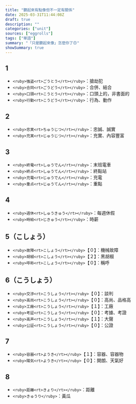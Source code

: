 ```yaml
---
title: "聽起來有點像但不一定有關係"
date: 2025-03-31T11:44:08Z
draft: true
description: ""
categories: ["unit"]
sources: ["eggrolls"]
tags: ["単語"]
summary: "「只是聽起來像」怎麼你了😠"
showSummary: true
---
```


## 1

- `<ruby>強盗<rt>ごうとう</rt></ruby>`：搶劫犯
- `<ruby>合同<rt>ごうどう</rt></ruby>`：合併、結合
- `<ruby>口頭<rt>こうとう</rt></ruby>`：口頭上的，非書面的
- `<ruby>行動<rt>こうどう</rt></ruby>`：行為、動作

## 2

- `<ruby>忠実<rt>ちゅうじつ</rt></ruby>`：忠誠、誠實
- `<ruby>充実<rt>じゅうじつ</rt></ruby>`：充實、內容豐富

## 3

- `<ruby>終電<rt>しゅうでん</rt></ruby>`：末班電車
- `<ruby>終点<rt>しゅうてん</rt></ruby>`：終點站
- `<ruby>充電<rt>じゅうでん</rt></ruby>`：充電
- `<ruby>重点<rt>じゅうてん</rt></ruby>`：重點

## 4

- `<ruby>週休<rt>しゅうきゅう</rt></ruby>`：每週休假
- `<ruby>時給<rt>じきゅう</rt></ruby>`：時薪

## 5（こしょう）

- `<ruby>故障<rt>こしょう</rt></ruby>`【０】：機械故障
- `<ruby>胡椒<rt>こしょう</rt></ruby>`【２】：黑胡椒
- `<ruby>呼称<rt>こしょう</rt></ruby>`【０】：稱呼

## 6（こうしょう）

- `<ruby>交渉<rt>こうしょう</rt></ruby>`【０】：談判
- `<ruby>高尚<rt>こうしょう</rt></ruby>`【０】：高尚、品格高
- `<ruby>工廠<rt>こうしょう</rt></ruby>`【１】：工廠
- `<ruby>考証<rt>こうしょう</rt></ruby>`【０】：考據、考證
- `<ruby>高声<rt>こうしょう</rt></ruby>`【１】：大聲
- `<ruby>公証<rt>こうしょう</rt></ruby>`【０】：公證

## 7

- `<ruby>容器<rt>ようき</rt></ruby>`【１】：容器、容器物 
- `<ruby>陽気<rt>ようき</rt></ruby>`【０】：開朗、天氣好

## 8

- `<ruby>距離<rt>きょり</rt></ruby>`：距離
- `<ruby>きゅうり</ruby>`：黃瓜
